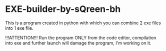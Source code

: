 # EXE-builder-by-sQreen-bh
This is a program created in python with which you can combine 2 exe files into 1 exe file.

!!!ATTENTION!!!
Run the program ONLY from the code editor, compilation into exe and further launch will damage the program, I'm working on it.
